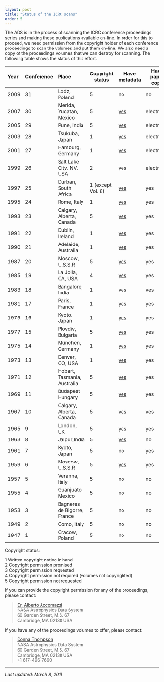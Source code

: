 ```yaml
---
layout: post
title: "Status of the ICRC scans"
order: 5
---
```

The ADS is in the process of scanning the ICRC conference proceedings
series and making these publications available on-line. In order for
this to proceed, we need permission from the copyright holder of each
conference proceedings to scan the volumes and put them on-line. We also
need a copy of the proceedings volumes that we can destroy for scanning.
The following table shows the status of this effort.

<table>
<thead>
<tr class="header">
<th style="text-align: left;">Year</th>
<th style="text-align: left;">Conference</th>
<th style="text-align: left;">Place</th>
<th>Copyright status</th>
<th>Have metadata</th>
<th>Have paper copy</th>
<th>On-line</th>
</tr>
</thead>
<tbody>
<tr class="odd">
<td style="text-align: left;">2009</td>
<td style="text-align: left;">31</td>
<td style="text-align: left;">Lodz, Poland</td>
<td>5</td>
<td>no</td>
<td>no</td>
<td><a href="http://icrc2009.uni.lodz.pl/proc/html/index.php_id=7.html">yes</a></td>
</tr>
<tr class="even">
<td style="text-align: left;">2007</td>
<td style="text-align: left;">30</td>
<td style="text-align: left;">Merida, Yucatan, Mexico</td>
<td>5</td>
<td><a href="http://adsabs.harvard.edu/cgi-bin/nph-abs_connect?partial_bibcd=YES&amp;sort=RBIBCODE&amp;db_key=ALL&amp;bibstem=ICRC&amp;year=2008&amp;nr_to_return=3000">yes</a></td>
<td>electronic</td>
<td><a href="http://www.icrc2007.unam.mx/proceedings">yes</a></td>
</tr>
<tr class="odd">
<td style="text-align: left;">2005</td>
<td style="text-align: left;">29</td>
<td style="text-align: left;">Pune, India</td>
<td>5</td>
<td><a href="http://adsabs.harvard.edu/cgi-bin/nph-abs_connect?partial_bibcd=YES&amp;sort=RBIBCODE&amp;db_key=ALL&amp;bibstem=ICRC&amp;year=2005&amp;nr_to_return=3000">yes</a></td>
<td>electronic</td>
<td>yes</td>
</tr>
<tr class="even">
<td style="text-align: left;">2003</td>
<td style="text-align: left;">28</td>
<td style="text-align: left;">Tsukuba, Japan</td>
<td>1</td>
<td><a href="http://adsabs.harvard.edu/cgi-bin/nph-abs_connect?partial_bibcd=YES&amp;sort=RBIBCODE&amp;db_key=ALL&amp;bibstem=ICRC&amp;year=2003&amp;nr_to_return=3000">yes</a></td>
<td>electronic</td>
<td>yes</td>
</tr>
<tr class="odd">
<td style="text-align: left;">2001</td>
<td style="text-align: left;">27</td>
<td style="text-align: left;">Hamburg, Germany</td>
<td>1</td>
<td><a href="http://adsabs.harvard.edu/cgi-bin/nph-abs_connect?partial_bibcd=YES&amp;sort=RBIBCODE&amp;db_key=ALL&amp;bibstem=ICRC&amp;year=2001&amp;nr_to_return=3000">yes</a></td>
<td>electronic</td>
<td>yes</td>
</tr>
<tr class="even">
<td style="text-align: left;">1999</td>
<td style="text-align: left;">26</td>
<td style="text-align: left;">Salt Lake City, NV, USA</td>
<td>2</td>
<td><a href="http://adsabs.harvard.edu/cgi-bin/nph-abs_connect?partial_bibcd=YES&amp;sort=RBIBCODE&amp;db_key=ALL&amp;bibstem=ICRC&amp;year=1999&amp;nr_to_return=3000">yes</a></td>
<td>electronic</td>
<td>yes</td>
</tr>
<tr class="odd">
<td style="text-align: left;">1997</td>
<td style="text-align: left;">25</td>
<td style="text-align: left;">Durban, South Africa</td>
<td>1 (except Vol. 8)</td>
<td><a href="http://adsabs.harvard.edu/cgi-bin/nph-abs_connect?partial_bibcd=YES&amp;sort=RBIBCODE&amp;db_key=ALL&amp;bibstem=ICRC&amp;year=1997&amp;nr_to_return=3000">yes</a></td>
<td>yes</td>
<td>yes</td>
</tr>
<tr class="even">
<td style="text-align: left;">1995</td>
<td style="text-align: left;">24</td>
<td style="text-align: left;">Rome, Italy</td>
<td>1</td>
<td><a href="http://adsabs.harvard.edu/cgi-bin/nph-abs_connect?partial_bibcd=YES&amp;sort=RBIBCODE&amp;db_key=ALL&amp;bibstem=ICRC&amp;year=1995&amp;nr_to_return=3000">yes</a></td>
<td>yes</td>
<td>yes</td>
</tr>
<tr class="odd">
<td style="text-align: left;">1993</td>
<td style="text-align: left;">23</td>
<td style="text-align: left;">Calgary, Alberta, Canada</td>
<td>5</td>
<td><a href="http://adsabs.harvard.edu/cgi-bin/nph-abs_connect?partial_bibcd=YES&amp;sort=RBIBCODE&amp;db_key=ALL&amp;bibstem=ICRC&amp;year=1993&amp;nr_to_return=3000">yes</a></td>
<td>yes</td>
<td>yes</td>
</tr>
<tr class="even">
<td style="text-align: left;">1991</td>
<td style="text-align: left;">22</td>
<td style="text-align: left;">Dublin, Ireland</td>
<td>1</td>
<td><a href="http://adsabs.harvard.edu/cgi-bin/nph-abs_connect?partial_bibcd=YES&amp;sort=RBIBCODE&amp;db_key=ALL&amp;bibstem=ICRC&amp;year=1991&amp;nr_to_return=3000">yes</a></td>
<td>yes</td>
<td>yes</td>
</tr>
<tr class="odd">
<td style="text-align: left;">1990</td>
<td style="text-align: left;">21</td>
<td style="text-align: left;">Adelaide, Australia</td>
<td>1</td>
<td><a href="http://adsabs.harvard.edu/cgi-bin/nph-abs_connect?partial_bibcd=YES&amp;sort=RBIBCODE&amp;db_key=ALL&amp;bibstem=ICRC&amp;year=1989&amp;nr_to_return=3000">yes</a></td>
<td>yes</td>
<td>yes</td>
</tr>
<tr class="even">
<td style="text-align: left;">1987</td>
<td style="text-align: left;">20</td>
<td style="text-align: left;">Moscow, U.S.S.R</td>
<td>5</td>
<td><a href="http://adsabs.harvard.edu/cgi-bin/nph-abs_connect?partial_bibcd=YES&amp;sort=RBIBCODE&amp;db_key=ALL&amp;bibstem=ICRC&amp;year=1987&amp;nr_to_return=3000">yes</a></td>
<td>yes</td>
<td>yes</td>
</tr>
<tr class="odd">
<td style="text-align: left;">1985</td>
<td style="text-align: left;">19</td>
<td style="text-align: left;">La Jolla, CA, USA</td>
<td>4</td>
<td><a href="http://adsabs.harvard.edu/cgi-bin/nph-abs_connect?partial_bibcd=YES&amp;sort=RBIBCODE&amp;db_key=ALL&amp;bibstem=ICRC&amp;year=1985&amp;nr_to_return=3000">yes</a></td>
<td>yes</td>
<td>yes</td>
</tr>
<tr class="even">
<td style="text-align: left;">1983</td>
<td style="text-align: left;">18</td>
<td style="text-align: left;">Bangalore, India</td>
<td>1</td>
<td><a href="http://adsabs.harvard.edu/cgi-bin/nph-abs_connect?partial_bibcd=YES&amp;sort=RBIBCODE&amp;db_key=ALL&amp;bibstem=ICRC&amp;year=1983&amp;nr_to_return=3000">yes</a></td>
<td>yes</td>
<td>yes</td>
</tr>
<tr class="odd">
<td style="text-align: left;">1981</td>
<td style="text-align: left;">17</td>
<td style="text-align: left;">Paris, France</td>
<td>1</td>
<td><a href="http://adsabs.harvard.edu/cgi-bin/nph-abs_connect?partial_bibcd=YES&amp;sort=RBIBCODE&amp;db_key=ALL&amp;bibstem=ICRC&amp;year=1981&amp;nr_to_return=3000">yes</a></td>
<td>yes</td>
<td>yes</td>
</tr>
<tr class="even">
<td style="text-align: left;">1979</td>
<td style="text-align: left;">16</td>
<td style="text-align: left;">Kyoto, Japan</td>
<td>1</td>
<td><a href="http://adsabs.harvard.edu/cgi-bin/nph-abs_connect?partial_bibcd=YES&amp;sort=RBIBCODE&amp;db_key=ALL&amp;bibstem=ICRC&amp;year=1979&amp;nr_to_return=3000">yes</a></td>
<td>yes</td>
<td>yes</td>
</tr>
<tr class="odd">
<td style="text-align: left;">1977</td>
<td style="text-align: left;">15</td>
<td style="text-align: left;">Plovdiv, Bulgaria</td>
<td>5</td>
<td><a href="http://adsabs.harvard.edu/cgi-bin/nph-abs_connect?partial_bibcd=YES&amp;sort=RBIBCODE&amp;db_key=ALL&amp;bibstem=ICRC&amp;year=1977&amp;nr_to_return=3000">yes</a></td>
<td>yes</td>
<td>yes</td>
</tr>
<tr class="even">
<td style="text-align: left;">1975</td>
<td style="text-align: left;">14</td>
<td style="text-align: left;">München, Germany</td>
<td>1</td>
<td><a href="http://adsabs.harvard.edu/cgi-bin/nph-abs_connect?partial_bibcd=YES&amp;sort=RBIBCODE&amp;db_key=ALL&amp;bibstem=ICRC&amp;year=1975&amp;nr_to_return=3000">yes</a></td>
<td>yes</td>
<td>yes</td>
</tr>
<tr class="odd">
<td style="text-align: left;">1973</td>
<td style="text-align: left;">13</td>
<td style="text-align: left;">Denver, CO, USA</td>
<td>1</td>
<td><a href="http://adsabs.harvard.edu/cgi-bin/nph-abs_connect?partial_bibcd=YES&amp;sort=RBIBCODE&amp;db_key=ALL&amp;bibstem=ICRC&amp;year=1973&amp;nr_to_return=3000">yes</a></td>
<td>yes</td>
<td>yes</td>
</tr>
<tr class="even">
<td style="text-align: left;">1971</td>
<td style="text-align: left;">12</td>
<td style="text-align: left;">Hobart, Tasmania, Australia</td>
<td>5</td>
<td><a href="http://adsabs.harvard.edu/cgi-bin/nph-abs_connect?partial_bibcd=YES&amp;sort=RBIBCODE&amp;db_key=ALL&amp;bibstem=ICRC&amp;year=1971&amp;nr_to_return=3000">yes</a></td>
<td>yes</td>
<td>yes</td>
</tr>
<tr class="odd">
<td style="text-align: left;">1969</td>
<td style="text-align: left;">11</td>
<td style="text-align: left;">Budapest Hungary</td>
<td>5</td>
<td><a href="http://adsabs.harvard.edu/cgi-bin/nph-abs_connect?partial_bibcd=YES&amp;sort=RBIBCODE&amp;db_key=ALL&amp;bibstem=ICRC&amp;year=1970&amp;nr_to_return=3000">yes</a></td>
<td>yes</td>
<td>no</td>
</tr>
<tr class="even">
<td style="text-align: left;">1967</td>
<td style="text-align: left;">10</td>
<td style="text-align: left;">Calgary, Alberta, Canada</td>
<td>5</td>
<td><a href="http://adsabs.harvard.edu/cgi-bin/nph-abs_connect?partial_bibcd=YES&amp;sort=RBIBCODE&amp;db_key=ALL&amp;bibstem=ICRC&amp;year=1967&amp;nr_to_return=3000">yes</a></td>
<td>yes</td>
<td>yes</td>
</tr>
<tr class="odd">
<td style="text-align: left;">1965</td>
<td style="text-align: left;">9</td>
<td style="text-align: left;">London, UK</td>
<td>5</td>
<td><a href="http://adsabs.harvard.edu/cgi-bin/nph-abs_connect?partial_bibcd=YES&amp;sort=RBIBCODE&amp;db_key=ALL&amp;bibstem=ICRC&amp;year=1965&amp;nr_to_return=3000">yes</a></td>
<td>yes</td>
<td>yes</td>
</tr>
<tr class="even">
<td style="text-align: left;">1963</td>
<td style="text-align: left;">8</td>
<td style="text-align: left;">Jaipur,India</td>
<td>5</td>
<td><a href="http://adsabs.harvard.edu/cgi-bin/nph-abs_connect?partial_bibcd=YES&amp;sort=RBIBCODE&amp;db_key=ALL&amp;bibstem=ICRC&amp;year=1963&amp;nr_to_return=3000">yes</a></td>
<td>no</td>
<td>no</td>
</tr>
<tr class="odd">
<td style="text-align: left;">1961</td>
<td style="text-align: left;">7</td>
<td style="text-align: left;">Kyoto, Japan</td>
<td>5</td>
<td>no</td>
<td>yes</td>
<td>no</td>
</tr>
<tr class="even">
<td style="text-align: left;">1959</td>
<td style="text-align: left;">6</td>
<td style="text-align: left;">Moscow, U.S.S.R</td>
<td>5</td>
<td><a href="http://adsabs.harvard.edu/cgi-bin/nph-abs_connect?partial_bibcd=YES&amp;sort=RBIBCODE&amp;db_key=ALL&amp;bibstem=ICRC&amp;year=1960&amp;nr_to_return=3000">yes</a></td>
<td>yes</td>
<td>no</td>
</tr>
<tr class="odd">
<td style="text-align: left;">1957</td>
<td style="text-align: left;">5</td>
<td style="text-align: left;">Veranna, Italy</td>
<td>5</td>
<td>no</td>
<td>no</td>
<td>no</td>
</tr>
<tr class="even">
<td style="text-align: left;">1955</td>
<td style="text-align: left;">4</td>
<td style="text-align: left;">Guanjuato, Mexico</td>
<td>5</td>
<td>no</td>
<td>no</td>
<td>no</td>
</tr>
<tr class="odd">
<td style="text-align: left;">1953</td>
<td style="text-align: left;">3</td>
<td style="text-align: left;">Bagneres de Bigorre, France</td>
<td>5</td>
<td>no</td>
<td>no</td>
<td>no</td>
</tr>
<tr class="even">
<td style="text-align: left;">1949</td>
<td style="text-align: left;">2</td>
<td style="text-align: left;">Como, Italy</td>
<td>5</td>
<td>no</td>
<td>no</td>
<td>no</td>
</tr>
<tr class="odd">
<td style="text-align: left;">1947</td>
<td style="text-align: left;">1</td>
<td style="text-align: left;">Cracow, Poland</td>
<td>5</td>
<td>no</td>
<td>no</td>
<td>no</td>
</tr>
</tbody>
</table>

Copyright status:

1 Written copyright notice in hand  
2 Copyright permission promised  
3 Copyright permission requested  
4 Copyright permission not required (volumes not copyrighted)  
5 Copyright permission not requested  

If you can provide the copyright permission for any of the proceedings,
please contact:

> [Dr. Alberto Accomazzi](mailto:aaccomazzi@cfa.harvard.edu)  
> NASA Astrophysics Data System  
> 60 Garden Street, M.S. 67  
> Cambridge, MA 02138 USA  

If you have any of the proceedings volumes to offer, please contact:

> [Donna Thompson](mailto:dthompson@cfa.harvard.edu)  
> NASA Astrophysics Data System  
> 60 Garden Street, M.S. 67  
> Cambridge, MA 02138 USA  
> +1 617-496-7660  

------------------------------------------------------------------------

*Last updated: March 8, 2011*
